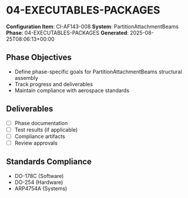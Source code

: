 # 04-EXECUTABLES-PACKAGES

**Configuration Item**: CI-AF143-008
**System**: PartitionAttachmentBeams
**Phase**: 04-EXECUTABLES-PACKAGES
**Generated**: 2025-08-25T08:06:13+00:00

## Phase Objectives
- Define phase-specific goals for PartitionAttachmentBeams structural assembly
- Track progress and deliverables
- Maintain compliance with aerospace standards

## Deliverables
- [ ] Phase documentation
- [ ] Test results (if applicable)
- [ ] Compliance artifacts
- [ ] Review approvals

## Standards Compliance
- DO-178C (Software)
- DO-254 (Hardware)
- ARP4754A (Systems)

